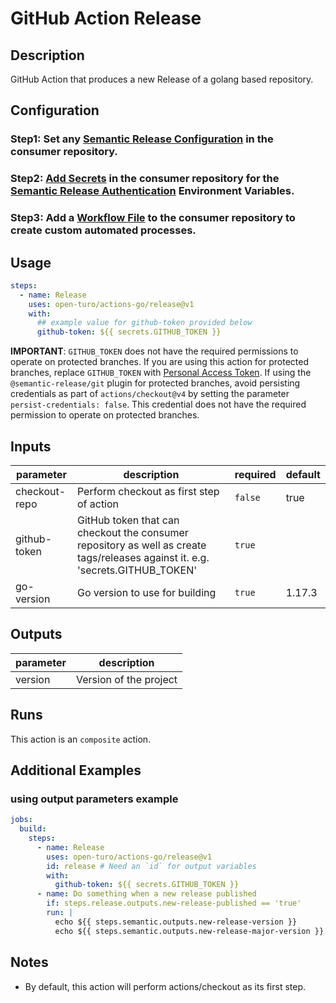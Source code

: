 # GitHub Action Release

## Description

GitHub Action that produces a new Release of a golang based repository.

## Configuration

### Step1: Set any [Semantic Release Configuration](https://github.com/semantic-release/semantic-release/blob/master/docs/usage/configuration.md#configuration) in the consumer repository.

### Step2: [Add Secrets](https://help.github.com/en/actions/configuring-and-managing-workflows/creating-and-storing-encrypted-secrets) in the consumer repository for the [Semantic Release Authentication](https://github.com/semantic-release/semantic-release/blob/master/docs/usage/ci-configuration.md#authentication) Environment Variables.

### Step3: Add a [Workflow File](https://help.github.com/en/articles/workflow-syntax-for-github-actions) to the consumer repository to create custom automated processes.

## Usage

```yaml
steps:
  - name: Release
    uses: open-turo/actions-go/release@v1
    with:
      ## example value for github-token provided below
      github-token: ${{ secrets.GITHUB_TOKEN }}
```

**IMPORTANT**: `GITHUB_TOKEN` does not have the required permissions to operate on protected branches.
If you are using this action for protected branches, replace `GITHUB_TOKEN` with [Personal Access Token](https://help.github.com/en/github/authenticating-to-github/creating-a-personal-access-token-for-the-command-line). If using the `@semantic-release/git` plugin for protected branches, avoid persisting credentials as part of `actions/checkout@v4` by setting the parameter `persist-credentials: false`. This credential does not have the required permission to operate on protected branches.

## Inputs

| parameter     | description                                                                                                                    | required | default |
| ------------- | ------------------------------------------------------------------------------------------------------------------------------ | -------- | ------- |
| checkout-repo | Perform checkout as first step of action                                                                                       | `false`  | true    |
| github-token  | GitHub token that can checkout the consumer repository as well as create tags/releases against it. e.g. 'secrets.GITHUB_TOKEN' | `true`   |         |
| go-version    | Go version to use for building                                                                                                 | `true`   | 1.17.3  |

## Outputs

| parameter | description            |
| --------- | ---------------------- |
| version   | Version of the project |

## Runs

This action is an `composite` action.

## Additional Examples

### using output parameters example

```yaml
jobs:
  build:
    steps:
      - name: Release
        uses: open-turo/actions-go/release@v1
        id: release # Need an `id` for output variables
        with:
          github-token: ${{ secrets.GITHUB_TOKEN }}
      - name: Do something when a new release published
        if: steps.release.outputs.new-release-published == 'true'
        run: |
          echo ${{ steps.semantic.outputs.new-release-version }}
          echo ${{ steps.semantic.outputs.new-release-major-version }}
```

## Notes

- By default, this action will perform actions/checkout as its first step.
